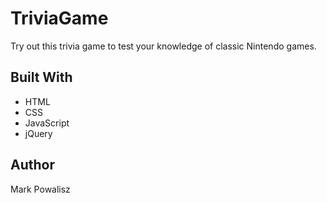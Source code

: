 # TriviaGame
Try out this trivia game to test your knowledge of classic Nintendo games.

## Built With
* HTML
* CSS
* JavaScript
* jQuery

## Author
Mark Powalisz